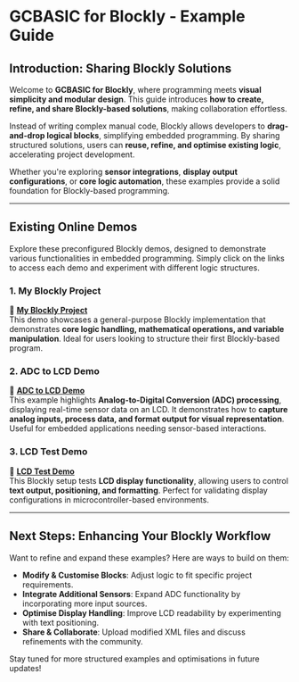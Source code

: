 # **GCBASIC for Blockly - Example Guide**  

## **Introduction: Sharing Blockly Solutions**  
Welcome to **GCBASIC for Blockly**, where programming meets **visual simplicity and modular design**. This guide introduces **how to create, refine, and share Blockly-based solutions**, making collaboration effortless.  

Instead of writing complex manual code, Blockly allows developers to **drag-and-drop logical blocks**, simplifying embedded programming. By sharing structured solutions, users can **reuse, refine, and optimise existing logic**, accelerating project development.  

Whether you're exploring **sensor integrations**, **display output configurations**, or **core logic automation**, these examples provide a solid foundation for Blockly-based programming.  

---

## **Existing Online Demos**  
Explore these preconfigured Blockly demos, designed to demonstrate various functionalities in embedded programming. Simply click on the links to access each demo and experiment with different logic structures.

### **1. My Blockly Project**  
🔗 **[My Blockly Project](http://www.gcbasic.com/GCBASIC_Blockly.html?xml=my_blockly_project.xml)**  
This demo showcases a general-purpose Blockly implementation that demonstrates **core logic handling, mathematical operations, and variable manipulation**. Ideal for users looking to structure their first Blockly-based program.

### **2. ADC to LCD Demo**  
🔗 **[ADC to LCD Demo](http://www.gcbasic.com/GCBASIC_Blockly.html?xml=ADC2LCD.xml)**  
This example highlights **Analog-to-Digital Conversion (ADC) processing**, displaying real-time sensor data on an LCD. It demonstrates how to **capture analog inputs, process data, and format output for visual representation**. Useful for embedded applications needing sensor-based interactions.

### **3. LCD Test Demo**  
🔗 **[LCD Test Demo](http://www.gcbasic.com/GCBASIC_Blockly.html?xml=LCDTest.xml)**  
This Blockly setup tests **LCD display functionality**, allowing users to control **text output, positioning, and formatting**. Perfect for validating display configurations in microcontroller-based environments.

---

## **Next Steps: Enhancing Your Blockly Workflow**  
Want to refine and expand these examples? Here are ways to build on them:
- **Modify & Customise Blocks**: Adjust logic to fit specific project requirements.
- **Integrate Additional Sensors**: Expand ADC functionality by incorporating more input sources.
- **Optimise Display Handling**: Improve LCD readability by experimenting with text positioning.
- **Share & Collaborate**: Upload modified XML files and discuss refinements with the community.

Stay tuned for more structured examples and optimisations in future updates!  
